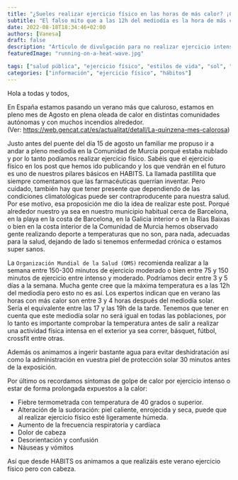 ```yaml
---
title: "¿Sueles realizar ejercicio físico en las horas de más calor? ¡Cuidado!"
subtitle: "El falso mito que a las 12h del mediodía es la hora de más calor"
date: 2022-08-18T18:34:46+02:00
authors: [Vanesa]
draft: false
description: "Artículo de divulgación para no realizar ejercicio intenso en horas de más calor para evitar efectos contraproducentes en la salud"
featuredImage: "running-on-a-heat-wave.jpg"

tags: ["salud pública", "ejercicio físico", "estilos de vida", "sol", "prevención"]
categories: ["información", "ejercicio físico", "hábitos"]
---
```


Hola a todas y todos,

En España estamos pasando un verano más que caluroso, estamos en pleno mes de Agosto en plena oleada de calor en distintas comunidades autónomas y con muchos incendios alrededor.  
(Ver: https://web.gencat.cat/es/actualitat/detall/La-quinzena-mes-calorosa)

Justo antes del puente del día 15 de agosto un familiar me propuso ir a andar a pleno mediodía en la Comunidad de Murcia porqué estaba nublado y por lo tanto podíamos realizar ejercicio físico. Sabéis que el ejercicio físico en los post que hemos ido publicando y los que vendrán en el futuro es uno de nuestros pilares básicos en HABITS. La llamada pastillita que siempre comentamos que las farmacéuticas querrían inventar. Pero cuidado, también hay que tener presente que dependiendo de las condiciones climatológicas puede ser contraproducente para nuestra salud. Por ese motivo, esa proposición me dio la idea de realizar este post. Porqué alrededor nuestro ya sea en nuestro municipio habitual cerca de Barcelona, en la playa en la costa de Barcelona, en la Galicia interior o en la Rías Baixas o bien en la costa interior de la Comunidad de Murcia hemos observado gente realizando deporte a temperaturas que no son, para nada, adecuadas para la salud, dejando de lado si tenemos enfermedad crónica o estamos super sanos.

La `Organización Mundial de la Salud (OMS)` recomienda realizar a la semana entre 150-300 minutos de ejercicio moderado o bien entre 75 y 150 minutos de ejercicio entre intenso y moderado. Podríamos decir entre 3 y 5 días a la semana. Mucha gente cree que la máxima temperatura es a las 12h del mediodía pero esto no es así. Los expertos indican que en verano las horas con más calor son entre 3 y 4 horas después del mediodía solar. Sería el equivalente entre las 17 y las 19h de la tarde. Tenemos que tener en cuenta que este mediodía solar no será igual en todas las poblaciones, por lo tanto es importante comprobar la temperatura antes de salir a realizar una actividad física intensa en el exterior ya sea correr, básquet, fútbol, crossfit entre otras.

Además os animamos a ingerir bastante agua para evitar deshidratación así como la administración en vuestra piel de protección solar 30 minutos antes de la exposición.

Por último os recordamos síntomas de golpe de calor por ejercicio intenso o estar de forma prolongada expuestos a la calor:

* Fiebre termometrada con temperatura de 40 grados o superior.
* Alteración de la sudoración: piel caliente, enrojecida y seca, puede que al realizar ejercicio físico esté ligeramente húmeda.
* Aumento de la frecuencia respiratoria y cardíaca
* Dolor de cabeza
* Desorientación y confusión
* Náuseas y vómitos


Así que desde HABITS os animamos a que realizáis este verano ejercicio físico pero con cabeza.


